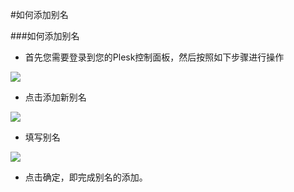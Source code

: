 <!-- --- tag: plesk 别名 -->
#如何添加别名

###如何添加别名

* 首先您需要登录到您的Plesk控制面板，然后按照如下步骤进行操作

![](http://ww2.sinaimg.cn/large/a15e6eb9gw1e93duhd36jj20dm0cpgmy.jpg)

* 点击添加新别名

![](http://ww4.sinaimg.cn/large/a15e6eb9gw1e93dvi46ymj20fk0esjte.jpg)

* 填写别名

![](http://ww1.sinaimg.cn/large/a15e6eb9gw1e93dwuxsgyj20fk09yaah.jpg)


* 点击确定，即完成别名的添加。